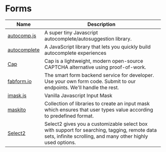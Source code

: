 # Forms

| Name | Description |
| --- | --- |
| [autocomp.js](https://github.com/knadh/autocomp.js) | A super tiny Javascript autocomplete/autosuggestion library. |
| [autocomplete](https://github.com/algolia/autocomplete) | A JavaScript library that lets you quickly build autocomplete experiences |
| [Cap](https://capjs.js.org/) | Cap is a lightweight, modern open-source CAPTCHA alternative using proof-of-work. |
| [fabform.io](https://fabform.io/) | The smart form backend service for developer. Use your own form code. Submit to our endpoints. We'll handle the rest. |
| [imask.js](https://imask.js.org/) | Vanilla Javascript Input Mask |
| [maskito](https://github.com/taiga-family/maskito) | Collection of libraries to create an input mask which ensures that user types value according to predefined format. |
| [Select2](https://select2.org/) | Select2 gives you a customizable select box with support for searching, tagging, remote data sets, infinite scrolling, and many other highly used options. |